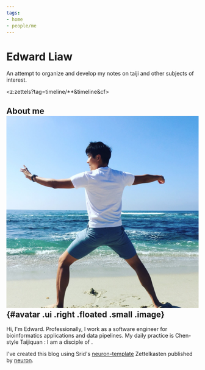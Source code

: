 ```yaml
---
tags: 
- home
- people/me
---
```


# Edward Liaw

An attempt to organize and develop my notes on taiji and other subjects of interest.

<z:zettels?tag=timeline/**&timeline&cf>

## About me ![avatar](static/favicon.jpeg){#avatar .ui .right .floated .small .image}

Hi, I'm Edward.
Professionally, I work as a software engineer for bioinformatics applications and data pipelines.
My daily practice is Chen-style Taijiquan <practicalmethod>: I am a disciple of <chenzhonghua>.

I've created this blog using Srid's [neuron-template](https://github.com/srid/neuron-template) Zettelkasten published by [neuron](https://neuron.zettel.page/).
